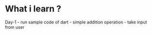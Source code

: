 # What i learn ?
Day-1
    - run sample code of dart
    - simple addition operation 
    - take input from user